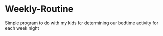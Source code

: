 # Weekly-Routine
Simple program to do with my kids for determining our bedtime activity for each week night
